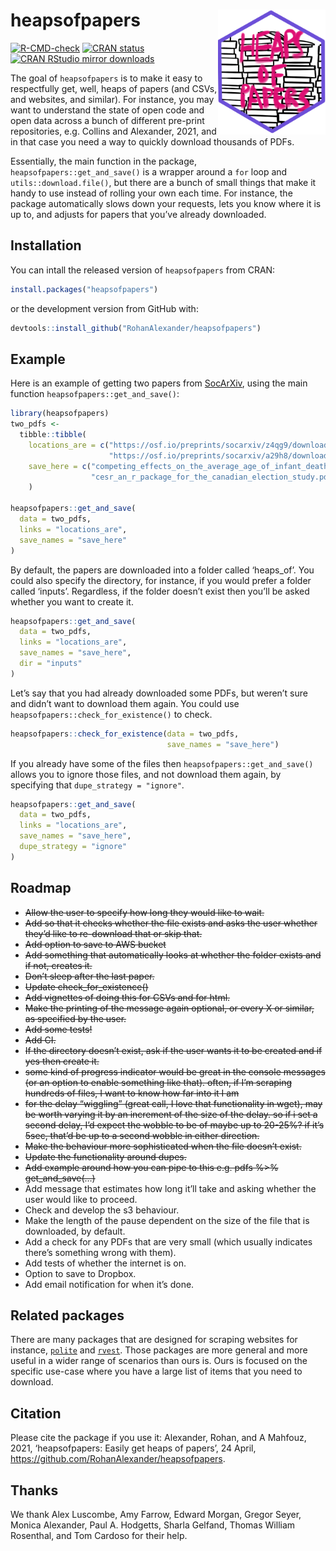 
<!-- README.md is generated from README.Rmd. Please edit that file -->

# heapsofpapers <img src="man/figures/IMG_0864.png" align="right" height="200" />

<!-- badges: start -->

[![R-CMD-check](https://github.com/RohanAlexander/heapsofpapers/workflows/R-CMD-check/badge.svg)](https://github.com/RohanAlexander/heapsofpapers/actions)
[![CRAN
status](https://www.r-pkg.org/badges/version/heapsofpapers)](https://www.r-pkg.org/badges/version/heapsofpapers)
[![CRAN RStudio mirror
downloads](https://cranlogs.r-pkg.org/badges/grand-total/heapsofpapers?color=blue)](https://r-pkg.org/pkg/heapsofpapers)
<!-- badges: end -->

The goal of `heapsofpapers` is to make it easy to respectfully get,
well, heaps of papers (and CSVs, and websites, and similar). For
instance, you may want to understand the state of open code and open
data across a bunch of different pre-print repositories, e.g. Collins
and Alexander, 2021, and in that case you need a way to quickly download
thousands of PDFs.

Essentially, the main function in the package,
`heapsofpapers::get_and_save()` is a wrapper around a `for` loop and
`utils::download.file()`, but there are a bunch of small things that
make it handy to use instead of rolling your own each time. For
instance, the package automatically slows down your requests, lets you
know where it is up to, and adjusts for papers that you’ve already
downloaded.

## Installation

You can intall the released version of `heapsofpapers` from CRAN:

``` r
install.packages("heapsofpapers")
```

or the development version from GitHub with:

``` r
devtools::install_github("RohanAlexander/heapsofpapers")
```

## Example

Here is an example of getting two papers from
[SocArXiv](https://osf.io/preprints/socarxiv), using the main function
`heapsofpapers::get_and_save()`:

``` r
library(heapsofpapers)
two_pdfs <-
  tibble::tibble(
    locations_are = c("https://osf.io/preprints/socarxiv/z4qg9/download",
                      "https://osf.io/preprints/socarxiv/a29h8/download"),
    save_here = c("competing_effects_on_the_average_age_of_infant_death.pdf",
                  "cesr_an_r_package_for_the_canadian_election_study.pdf")
    )

heapsofpapers::get_and_save(
  data = two_pdfs,
  links = "locations_are",
  save_names = "save_here"
)
```

By default, the papers are downloaded into a folder called ‘heaps\_of’.
You could also specify the directory, for instance, if you would prefer
a folder called ‘inputs’. Regardless, if the folder doesn’t exist then
you’ll be asked whether you want to create it.

``` r
heapsofpapers::get_and_save(
  data = two_pdfs,
  links = "locations_are",
  save_names = "save_here",
  dir = "inputs"
)
```

Let’s say that you had already downloaded some PDFs, but weren’t sure
and didn’t want to download them again. You could use
`heapsofpapers::check_for_existence()` to check.

``` r
heapsofpapers::check_for_existence(data = two_pdfs, 
                                   save_names = "save_here")
```

If you already have some of the files then
`heapsofpapers::get_and_save()` allows you to ignore those files, and
not download them again, by specifying that `dupe_strategy = "ignore"`.

``` r
heapsofpapers::get_and_save(
  data = two_pdfs,
  links = "locations_are",
  save_names = "save_here",
  dupe_strategy = "ignore"
)
```

## Roadmap

-   ~~Allow the user to specify how long they would like to wait.~~
-   ~~Add so that it checks whether the file exists and asks the user
    whether they’d like to re-download that or skip that.~~
-   ~~Add option to save to AWS bucket~~
-   ~~Add something that automatically looks at whether the folder
    exists and if not, creates it.~~
-   ~~Don’t sleep after the last paper.~~
-   ~~Update check\_for\_existence()~~
-   ~~Add vignettes of doing this for CSVs and for html.~~
-   ~~Make the printing of the message again optional, or every X or
    similar, as specified by the user.~~
-   ~~Add some tests!~~
-   ~~Add CI.~~
-   ~~If the directory doesn’t exist, ask if the user wants it to be
    created and if yes then create it.~~
-   ~~some kind of progress indicator would be great in the console
    messages (or an option to enable something like that). often, if I’m
    scraping hundreds of files, I want to know how far into it I am~~
-   ~~for the delay “wiggling” (great call, I love that functionality in
    wget), may be worth varying it by an increment of the size of the
    delay. so if i set a second delay, I’d expect the wobble to be of
    maybe up to 20-25%? if it’s 5sec, that’d be up to a second wobble in
    either direction.~~
-   ~~Make the behaviour more sophisticated when the file doesn’t
    exist.~~
-   ~~Update the functionality around dupes.~~
-   ~~Add example around how you can pipe to this e.g. pdfs %&gt;%
    get\_and\_save(…)~~
-   Add message that estimates how long it’ll take and asking whether
    the user would like to proceed.
-   Check and develop the s3 behaviour.
-   Make the length of the pause dependent on the size of the file that
    is downloaded, by default.
-   Add a check for any PDFs that are very small (which usually
    indicates there’s something wrong with them).
-   Add tests of whether the internet is on.
-   Option to save to Dropbox.
-   Add email notification for when it’s done.

## Related packages

There are many packages that are designed for scraping websites for
instance, [`polite`](https://dmi3kno.github.io/polite/) and
[`rvest`](https://rvest.tidyverse.org/). Those packages are more general
and more useful in a wider range of scenarios than ours is. Ours is
focused on the specific use-case where you have a large list of items
that you need to download.

## Citation

Please cite the package if you use it: Alexander, Rohan, and A Mahfouz,
2021, ‘heapsofpapers: Easily get heaps of papers’, 24 April,
<https://github.com/RohanAlexander/heapsofpapers>.

## Thanks

We thank Alex Luscombe, Amy Farrow, Edward Morgan, Gregor Seyer, Monica
Alexander, Paul A. Hodgetts, Sharla Gelfand, Thomas William Rosenthal,
and Tom Cardoso for their help.
